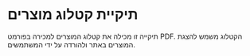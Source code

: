 # תיקיית קטלוג מוצרים

תיקייה זו מכילה את קטלוג המוצרים למכירה בפורמט PDF.
הקטלוג משמש להצגת המוצרים באתר ולהורדה על ידי המשתמשים.
